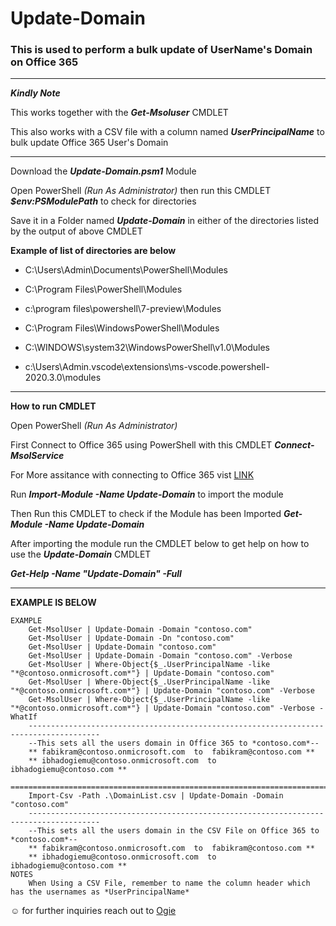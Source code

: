 # Update-Domain

### This is used to perform a bulk update of UserName's Domain on Office 365

---

_**Kindly Note**_

This works together with the ***Get-Msoluser*** CMDLET 

This also works with a CSV file with a column named ***UserPrincipalName*** to bulk update Office 365 User's Domain

---

Download the ***Update-Domain.psm1*** Module

Open PowerShell _(Run As Administrator)_ then run this CMDLET _**$env:PSModulePath**_ to check for directories  

Save it in a Folder named **_Update-Domain_** in either of the directories listed by the output of above CMDLET

**Example of list of directories are below**

* C:\Users\Admin\Documents\PowerShell\Modules

* C:\Program Files\PowerShell\Modules

* c:\program files\powershell\7-preview\Modules

* C:\Program Files\WindowsPowerShell\Modules

* C:\WINDOWS\system32\WindowsPowerShell\v1.0\Modules

* c:\Users\Admin\.vscode\extensions\ms-vscode.powershell-2020.3.0\modules

---

**How to run CMDLET**

Open PowerShell _(Run As Administrator)_

First Connect to Office 365 using PowerShell with this CMDLET _**Connect-MsolService**_

For More assitance with connecting to Office 365 vist [LINK](https://docs.microsoft.com/en-us/office365/enterprise/powershell/connect-to-office-365-powershell#connect-with-the-microsoft-azure-active-directory-module-for-windows-powershell)

Run _**Import-Module -Name Update-Domain**_ to import the module 

Then Run this CMDLET to check if the Module has been Imported _**Get-Module -Name Update-Domain**_

After importing the module run the CMDLET below to get help on how to use the **_Update-Domain_** CMDLET

_**Get-Help -Name "Update-Domain" -Full**_

---
**EXAMPLE IS BELOW**

    EXAMPLE
        Get-MsolUser | Update-Domain -Domain "contoso.com"
        Get-MsolUser | Update-Domain -Dn "contoso.com"
        Get-MsolUser | Update-Domain "contoso.com"
        Get-MsolUser | Update-Domain -Domain "contoso.com" -Verbose
        Get-MsolUser | Where-Object{$_.UserPrincipalName -like "*@contoso.onmicrosoft.com*"} | Update-Domain "contoso.com"
        Get-MsolUser | Where-Object{$_.UserPrincipalName -like "*@contoso.onmicrosoft.com*"} | Update-Domain "contoso.com" -Verbose
        Get-MsolUser | Where-Object{$_.UserPrincipalName -like "*@contoso.onmicrosoft.com*"} | Update-Domain "contoso.com" -Verbose -WhatIf
        --------------------------------------------------------------------------------------
        --This sets all the users domain in Office 365 to *contoso.com*--
        ** fabikram@contoso.onmicrosoft.com  to  fabikram@contoso.com **
        ** ibhadogiemu@contoso.onmicrosoft.com  to  ibhadogiemu@contoso.com **       
        ======================================================================================
        Import-Csv -Path .\DomainList.csv | Update-Domain -Domain "contoso.com"
        --------------------------------------------------------------------------------------
        --This sets all the users domain in the CSV File on Office 365 to *contoso.com*--
        ** fabikram@contoso.onmicrosoft.com  to  fabikram@contoso.com **
        ** ibhadogiemu@contoso.onmicrosoft.com  to  ibhadogiemu@contoso.com **
    NOTES
        When Using a CSV File, remember to name the column header which has the usernames as *UserPrincipalName*

☺️ for further inquiries reach out to [Ogie](https://www.linkedin.com/in/esemuede-okougbo-311a5ab3/)
